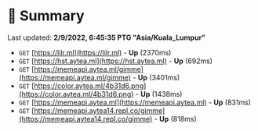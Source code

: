 # 📖 Summary
Last updated: **2/9/2022, 6:45:35 PTG "Asia/Kuala_Lumpur"**

- `GET` [https://lilr.ml](https://lilr.ml) - **Up** (2370ms)
- `GET` [https://hst.aytea.ml](https://hst.aytea.ml) - **Up** (692ms)
- `GET` [https://memeapi.aytea.ml/gimme](https://memeapi.aytea.ml/gimme) - **Up** (3401ms)
- `GET` [https://color.aytea.ml/4b31d6.png](https://color.aytea.ml/4b31d6.png) - **Up** (1438ms)
- `GET` [https://memeapi.aytea.ml](https://memeapi.aytea.ml) - **Up** (831ms)
- `GET` [https://memeapi.aytea14.repl.co/gimme](https://memeapi.aytea14.repl.co/gimme) - **Up** (818ms)
